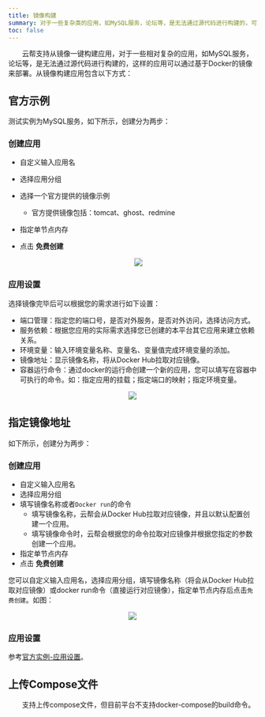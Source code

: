 ```yaml
---
title: 镜像构建
summary: 对于一些复杂类的应用，如MySQL服务，论坛等，是无法通过源代码进行构建的，可以通过基于Docker的镜像来部署。
toc: false
---
```


<div id="toc"></div>

&emsp;&emsp;云帮支持从镜像一键构建应用，对于一些相对复杂的应用，如MySQL服务，论坛等，是无法通过源代码进行构建的，这样的应用可以通过基于Docker的镜像来部署。从镜像构建应用包含以下方式：

##  官方示例

测试实例为MySQL服务，如下所示，创建分为两步：

### 创建应用 

- 自定义输入应用名
- 选择应用分组
- 选择一个官方提供的镜像示例
  - 官方提供镜像包括：tomcat、ghost、redmine
- 指定单节点内存
- 点击 **免费创建**

   <center><img src="https://static.goodrain.com/images/acp/docs/user-docs/addapp/addapp-image-offical1.jpg" style="border:1px solid #eee;max-width:60%" /></center>

### 应用设置

选择镜像完毕后可以根据您的需求进行如下设置：

- 端口管理：指定您的端口号，是否对外服务，是否对外访问，选择访问方式。
- 服务依赖：根据您应用的实际需求选择您已创建的本平台其它应用来建立依赖关系。
- 环境变量：输入环境变量名称、变量名、变量值完成环境变量的添加。
- 镜像地址：显示镜像名称，将从Docker Hub拉取对应镜像。
- 容器运行命令：通过docker的运行命创建一个新的应用，您可以填写在容器中可执行的命令。如：指定应用的挂载；指定端口的映射；指定环境变量。

<center><img src="https://static.goodrain.com/images/acp/docs/user-docs/addapp/addapp-image-offical2.png" style="border:1px solid #eee;max-width:60%" /></center>

## 指定镜像地址

如下所示，创建分为两步：

### 创建应用

- 自定义输入应用名
- 选择应用分组
- 填写镜像名称或者`Docker run`的命令
  - 填写镜像名称，云帮会从Docker Hub拉取对应镜像，并且以默认配置创建一个应用。
  - 填写镜像命令时，云帮会根据您的命令拉取对应镜像并根据您指定的参数创建一个应用。
- 指定单节点内存
- 点击 **免费创建**

您可以自定义输入应用名，选择应用分组，填写镜像名称（将会从Docker Hub拉取对应镜像）或docker run命令（直接运行对应镜像），指定单节点内存后点击`免费创建`。如图：

   <center><img src="https://static.goodrain.com/images/acp/docs/user-docs/addapp/addapp-image-point1.png" style="border:1px solid #eee;max-width:60%" /></center>

### 应用设置

参考[官方实例-应用设置](#part-8d7af150cb78c87e)。

## 上传Compose文件

&emsp;&emsp;支持上传compose文件，但目前平台不支持docker-compose的build命令。